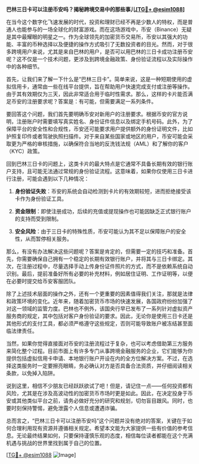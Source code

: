 **巴林三日卡可以注册币安吗？揭秘跨境交易中的那些事儿[[TG💪+ @esim1088](https://t.me/s/esim1088)]**

在当今这个数字化飞速发展的时代，投资和理财已经不再是少数人的特权，而是普通人也能参与的一场全球化的财富游戏。而在这场游戏中，币安（Binance）无疑是其中最耀眼的明星之一。作为全球领先的加密货币交易所，币安以其强大的功能、丰富的币种选择以及便捷的操作方式吸引了无数投资者的目光。然而，对于很多跨境用户来说，尤其是来自巴林的用户，是否可以用巴林的三日卡成功注册币安呢？这不仅是一个技术问题，更涉及到跨境金融政策、身份验证流程以及实际操作中的各种细节。

首先，让我们来了解一下什么是“巴林三日卡”。简单来说，这是一种短期使用的虚拟信用卡，通常由一些在线平台提供，旨在帮助用户快速完成支付或注册等操作。由于其有效期仅为三天，因此非常适合用于临时性需求。那么，这样的卡片能否满足币安的注册要求呢？答案是：有可能，但需要满足一系列条件。

要回答这个问题，我们首先要明确币安对新用户的注册要求。根据币安的官方说明，注册账户时需要填写真实姓名、身份证件信息以及绑定手机号码。此外，为了保障平台的安全性和合规性，币安还可能要求用户提供额外的身份证明文件，比如护照复印件或者驾驶执照扫描件。对于来自某些国家或地区的用户，币安可能会采取更为严格的审核措施，以确保符合当地的反洗钱法规（AML）和了解你的客户（KYC）政策。

回到巴林三日卡的问题上，这类卡片的最大特点是它通常不具备长期有效的银行账户支持，且可能无法通过常规的身份验证流程。这意味着，如果你仅使用三日卡进行注册，可能会遇到以下几种情况：

1. **身份验证失败**：币安的系统会自动检测到卡片的有效期较短，进而拒绝接受该卡作为身份验证工具。
   
2. **资金限制**：即使注册成功，后续的充值或提现操作也可能因缺乏正式银行账户的支持而受到限制。

3. **安全风险**：由于三日卡的特殊性质，币安可能认为其不足以保障账户的安全性，从而暂停相关服务。

那么，有没有办法解决这些问题呢？答案是肯定的，但需要一定的技巧和准备。首先，你需要确保自己拥有一个稳定的长期有效银行账户，并将其与三日卡绑定。其次，在注册过程中，尽量选择手动上传身份证件照片的方式，而不是依赖系统自动识别。最后，提前准备好所有必要的补充材料，例如居住证明、工作证明等，以便在必要时提交给币安客服团队。

除了上述技术层面的操作之外，还有一个更重要的因素值得我们关注，那就是法律和政策环境的变化。近年来，随着加密货币市场的快速发展，各国政府纷纷加强了对这一领域的监管力度。巴林也不例外，该国央行早已发布了一系列针对虚拟资产服务商的规定，其中包括对客户身份验证的要求。因此，无论你是使用三日卡还是其他形式的支付工具，都必须严格遵守这些规定，否则可能导致账户被冻结甚至面临法律责任。

当然，如果你觉得直接面对币安的注册流程过于复杂，也可以考虑借助第三方服务来简化整个过程。目前市面上有许多专门从事跨境金融服务的企业，它们能够为你提供包括虚拟信用卡申请、本地银行账户开设在内的全方位解决方案。不过，在选择这类服务时一定要擦亮眼睛，务必确认对方是否具备合法资质，并仔细阅读相关条款，以免掉入陷阱。

说到这里，相信不少朋友已经跃跃欲试了吧！但是，请记住一点——任何投资都有风险，尤其是在涉及高波动性的加密货币市场时更是如此。因此，在决定投身于币安或其他类似平台之前，请务必做好充分的研究和规划，切勿盲目跟风。同时，也要时刻保持警惕，避免泄露个人信息或遭遇诈骗。

总而言之，“巴林三日卡可以注册币安吗”这个问题并没有绝对的答案，关键在于如何合理利用现有资源并遵循相关规定。希望本文能为大家提供一些有价值的参考信息。无论最终结果如何，只要保持谨慎乐观的态度，相信每位读者都能在这个充满机遇与挑战的世界里找到属于自己的位置。

[[TG💪+ @esim1088](https://t.me/s/esim1088) ![Image](https://i.postimg.cc/4NQfJmqS/Snipaste-2025-05-13-00-14-12.png)]